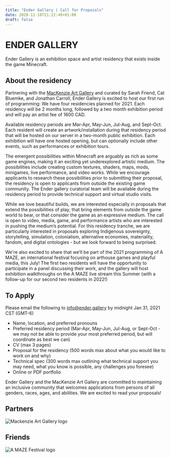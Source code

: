 ```yaml
---
title: "Ender Gallery | Call for Proposals"
date: 2020-12-16T21:22:49+01:00
draft: false
---
```


# ENDER GALLERY

Ender Gallery is an exhibition space and artist residency that exists inside the game Minecraft. 


## About the residency

Partnering with the [MacKenzie Art Gallery](https://mackenzie.art/) and curated by Sarah Friend, Cat Bluemke, and Jonathan Carroll, Ender Gallery is excited to host our first run of programming: We have four residencies planned for 2021. Each residency will be 2 months long, followed by a two month exhibition period and will pay an artist fee of 1600 CAD. 

Available residency periods are Mar-Apr, May-Jun, Jul-Aug, and Sept-Oct. Each resident will create an artwork/installation during that residency period that will be hosted on our server in a two-month public exhibition. Each exhibition will have one hosted opening, but can optionally include other events, such as performances or exhibition tours.

The emergent possibilities within Minecraft are arguably as rich as some game engines, making it an exciting yet underexplored artistic medium.  The possibilities include creating custom textures, shaders, maps, mods, minigames, live performance, and video works. While we encourage applicants to research these possibilities prior to submitting their proposal, the residency is open to applicants from outside the existing game community. The Ender gallery curatorial team will be available during the residency period to provide technical support and virtual studio visits.

While we love beautiful builds, we are interested especially in proposals that extend the possibilities of play, that bring elements from outside the game world to bear, or that consider the game as an expressive medium. The call is open to video, media, game, and performance artists who are interested in pushing the medium’s potential. For this residency tranche, we are particularly interested in proposals exploring Indigenous sovereignty, storytelling, simulation, colonialism, alternative economies, materiality, fandom, and digital ontologies - but we look forward to being surprised.

We're also excited to share that we’ll be part of the 2021 programming of A MAZE, an international festival focusing on arthouse games and playful media, this July! The first two residents will have the opportunity to participate in a panel discussing their work, and the gallery will host exhibition walkthroughs on the A MAZE live stream this Summer (with a follow-up for our second two residents in 2022!)

## To Apply

Please email the following to info@ender.gallery by midnight Jan 31, 2021 CST (GMT-6)

 * Name, location, and preferred pronouns
 * Preferred residency period (Mar-Apr, May-Jun, Jul-Aug, or Sept-Oct - we may not be able to provide your most preferred period, but will coordinate as best we can)
 * CV (max 3 pages)
 * Proposal for the residency (500 words max about what you would like to work on and why)
 * Technical spec (300 words max outlining what technical support you may need, what you know is possible, any challenges you foresee)
 * Online or PDF portfolio 

Ender Gallery and the MacKenzie Art Gallery are committed to maintaining an inclusive community that welcomes applications from persons of all genders, races, ages, and abilities. We are excited to read your proposals!

## Partners

<img src="/MAG_Logo.png" alt="Mackenzie Art Gallery logo" class="partner">

## Friends

<img src="/invert_AMAZE.png" alt="A MAZE Festival logo" class="friend">

